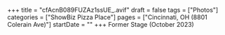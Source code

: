 +++
title = "cfAcnB089FUZAz1ssUE_.avif"
draft = false
tags = ["Photos"]
categories = ["ShowBiz Pizza Place"]
pages = ["Cincinnati, OH (8801 Colerain Ave)"]
startDate = ""
+++
Former Stage (October 2023)
